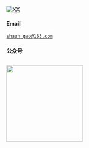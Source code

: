 [![XX](https://img.shields.io/badge/XX-github-blue?logo=github)](https://github.com/XX)

#### Email  
<code>shaun_gao@163.com</code>  

#### 公众号
## <img src="https://shaunGF.github.io/images/wechat.jpg" width="200" height="200">